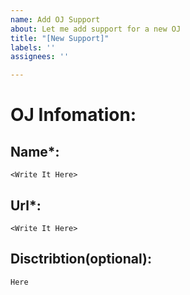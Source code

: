 ```yaml
---
name: Add OJ Support
about: Let me add support for a new OJ
title: "[New Support]"
labels: ''
assignees: ''

---
```


# OJ Infomation:
## Name*:
`<Write It Here>`
## Url*:
`<Write It Here>`
## Disctribtion(optional):
```
Here
```
